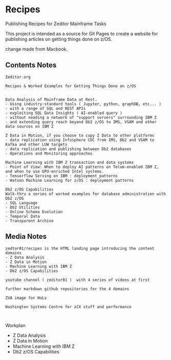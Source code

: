 # Recipes
Publishing Recipes for Zeditor Mainframe Tasks

This project is intended as a source for Git Pages to create a website for publishing articles on getting things done on z/OS.

change made from Macbook.


## Contents Notes

```
Zeditor.org 

Recipes & Worked Examples for Getting Things Done on z/OS


Data Analysis of Mainframe Data at Rest.
- Using industry-standard tools ( Jupyter, python, graphDB, etc... )
- with a range of SQL and REST APIs
- exploiting SQL Data Insights ( AI-enabled query )
- without needing a network of "support servers" surrounding IBM Z 
- and extending query reach beyond Db2 z/OS to IMS, VSAM and other data sources on IBM Z

Z Data in Motion, if you choose to copy Z Data to other platforms
- data replication using Infosphere CDC from IMS, Db2 and VSAM to Kafka and other LUW targets
- data replication and publishing between Db2 databases
- Operations and Monitoring approaches

Machine Learning with IBM Z transaction and data systems
- Point of View: When to deploy AI patterns on Telum-enabled IBM Z, and when to use GPU-enriched Intel systems.
- Tensorflow Serving on IBM : deployment patterns
- Watson Machine Learning for z/OS : deployment patterns 

Db2 z/OS Capabilities
Walk-thru a series of worked examples for database administration with Db2 z/OS 
- SQL Language 
- Db2 Utilities
- Online Schema Evolution
- Temporal Data 
- Transparent Archive 

```

## Media Notes

```
zedtor01/recipes is the HTML landing page introducing the content domains
- Z Data Analysis
- Z Data in Motion
- Machine Learning with IBM Z
- Db2 z/OS Capabilities

youtube channel ( zeditor01 )  with 4 series of videos at first 

further markdown github repositories for the 4 domains

ZVA image for HoLs

Washington Systems Centre for zCX stuff and performance



```


Workplan

- Z Data Analysis
- Z Data in Motion
- Machine Learning with IBM Z
- Db2 z/OS Capabilities
